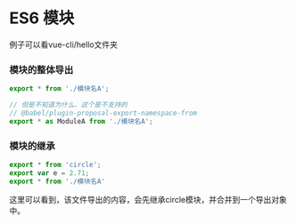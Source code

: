 # ES6 模块

例子可以看vue-cli/hello文件夹

### 模块的整体导出

```js
export * from './模块名A';

// 但是不知道为什么，这个是不支持的
// @babel/plugin-proposal-export-namespace-from
export * as ModuleA from './模块名A';
```

### 模块的继承

```js
export * from 'circle';
export var e = 2.71;
export * from './模块名A'
```

这里可以看到，该文件导出的内容，会先继承circle模块，并合并到一个导出对象中。